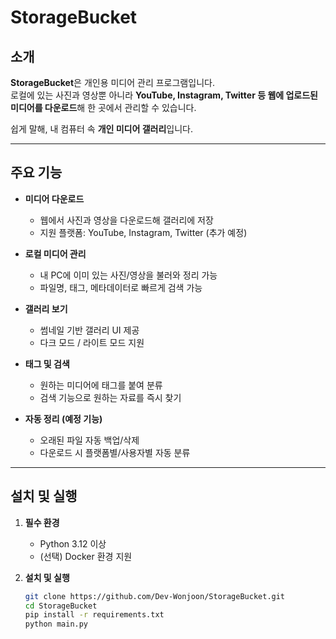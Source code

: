 # StorageBucket

## 소개
**StorageBucket**은 개인용 미디어 관리 프로그램입니다.  
로컬에 있는 사진과 영상뿐 아니라 **YouTube, Instagram, Twitter 등 웹에 업로드된 미디어를 다운로드**해 한 곳에서 관리할 수 있습니다.  

쉽게 말해, 내 컴퓨터 속 **개인 미디어 갤러리**입니다.

---

## 주요 기능

- **미디어 다운로드**
  - 웹에서 사진과 영상을 다운로드해 갤러리에 저장
  - 지원 플랫폼: YouTube, Instagram, Twitter (추가 예정)

- **로컬 미디어 관리**
  - 내 PC에 이미 있는 사진/영상을 불러와 정리 가능
  - 파일명, 태그, 메타데이터로 빠르게 검색 가능

- **갤러리 보기**
  - 썸네일 기반 갤러리 UI 제공
  - 다크 모드 / 라이트 모드 지원

- **태그 및 검색**
  - 원하는 미디어에 태그를 붙여 분류
  - 검색 기능으로 원하는 자료를 즉시 찾기

- **자동 정리 (예정 기능)**
  - 오래된 파일 자동 백업/삭제
  - 다운로드 시 플랫폼별/사용자별 자동 분류

---

## 설치 및 실행

1. **필수 환경**
   - Python 3.12 이상
   - (선택) Docker 환경 지원

2. **설치 및 실행**
   ```bash
   git clone https://github.com/Dev-Wonjoon/StorageBucket.git
   cd StorageBucket
   pip install -r requirements.txt
   python main.py
